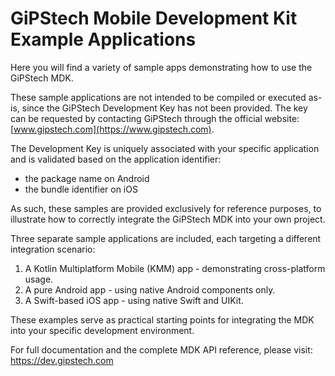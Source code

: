 # GiPStech Mobile Development Kit Example Applications

Here you will find a variety of sample apps demonstrating how to use the GiPStech MDK.

These sample applications are not intended to be compiled or executed as-is, since the GiPStech Development Key has not been provided.
The key can be requested by contacting GiPStech through the official website: [www.gipstech.com](https://www.gipstech.com).

The Development Key is uniquely associated with your specific application and is validated based on the application identifier:

-	the package name on Android
-	the bundle identifier on iOS

As such, these samples are provided exclusively for reference purposes, to illustrate how to correctly integrate the GiPStech MDK into your own project.

Three separate sample applications are included, each targeting a different integration scenario:

1. A Kotlin Multiplatform Mobile (KMM) app - demonstrating cross-platform usage.
2. A pure Android app - using native Android components only.
3. A Swift-based iOS app - using native Swift and UIKit.

These examples serve as practical starting points for integrating the MDK into your specific development environment.

For full documentation and the complete MDK API reference, please visit: https://dev.gipstech.com
